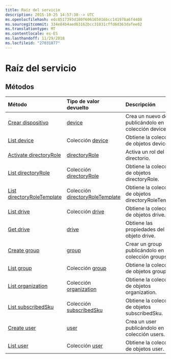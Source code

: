 ```yaml
---
title: Raíz del servicio
description: 2015-10-25 14:57:30--> UTC
ms.openlocfilehash: edc0517393d180f606165016bcc141978a6f4408
ms.sourcegitcommit: 334e84b4aed63162bcc31831cffd6d363dafee02
ms.translationtype: MT
ms.contentlocale: es-ES
ms.lasthandoff: 11/29/2018
ms.locfileid: "27031877"
---
```

# <a name="service-root"></a>Raíz del servicio


## <a name="methods"></a>Métodos



| Método           | Tipo de valor devuelto    |Descripción|
|:---------------|:--------|:----------|
|[Crear dispositivo](../api/device-post-devices.md) |[device](device.md)| Crea un nuevo device publicándolo en la colección devices.|
|[List device](../api/device-list.md) | Colección [device](device.md) |Obtiene la colección de objetos device. |
|[Activate directoryRole](../api/directoryrole-post-directoryroles.md) | [directoryRole](directoryrole.md) |Activa un rol del directorio. |
|[List directoryRole](../api/directoryrole-list.md) | Colección [directoryRole](directoryrole.md) |Obtiene la colección de objetos directoryRole. |
|[List directoryRoleTemplate](../api/directoryroletemplate-list.md) | Colección [directoryRoleTemplate](directoryroletemplate.md) |Obtiene la colección de objetos directoryRoleTemplate. |
|[List drive](../api/drive-list.md) | Colección [drive](drive.md) |Obtiene la colección de objetos drive. |
|[Get drive](../api/drive-get.md) | [drive](drive.md)  |Obtiene las propiedades del objeto drive. |
|[Create group](../api/group-post-groups.md) |[group](group.md)| Crear un group publicándolo en la colección groups.|
|[List group](../api/group-list.md) | Colección [group](group.md) |Obtiene la colección de objetos group. |
|[List organization](../api/organization-get.md) | Colección [organization](organization.md) |Obtiene la colección de objetos organization. |
|[List subscribedSku](../api/subscribedsku-list.md) | Colección [subscribedSku](subscribedsku.md) |Obtiene la colección de objetos subscribedSku. |
|[Create user](../api/user-post-users.md) |[user](user.md)| Crea un user publicándolo en la colección users.|
|[List user](../api/user-list.md) | Colección [user](user.md) |Obtiene la colección de objetos user. |

<!-- uuid: 8fcb5dbc-d5aa-4681-8e31-b001d5168d79
2015-10-25 14:57:30 UTC -->
<!-- {
  "type": "#page.annotation",
  "description": "Service root",
  "keywords": "",
  "section": "documentation",
  "tocPath": ""
}-->
